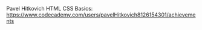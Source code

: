 Pavel Hitkovich
HTML CSS Basics: https://www.codecademy.com/users/pavelHitkovich8126154301/achievements
